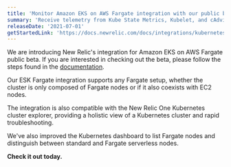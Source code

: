 ```yaml
---
title: 'Monitor Amazon EKS on AWS Fargate integration with our public beta'
summary: 'Receive telemetry from Kube State Metrics, Kubelet, and cAdvisor for full observability for Kubernetes clusters running on EKS in Fargate.'
releaseDate: '2021-07-01'
getStartedLink: 'https://docs.newrelic.com/docs/integrations/kubernetes-integration/installation/install-fargate-integration/'
---
```


We are introducing New Relic's integration for Amazon EKS on AWS Fargate public beta. If you are interested in checking out the beta, please follow the steps found in the [documentation](https://docs.newrelic.com/docs/integrations/kubernetes-integration/installation/install-fargate-integration/).

Our ESK Fargate integration supports any Fargate setup, whether the cluster is only composed of Fargate nodes or if it also coexists with EC2 nodes.

The integration is also compatible with the New Relic One Kubernetes cluster explorer, providing a holistic view of a Kubernetes cluster and rapid troubleshooting.

We've also improved the Kubernetes dashboard to list Fargate nodes and distinguish between standard and Fargate serverless nodes.

**Check it out today.**
